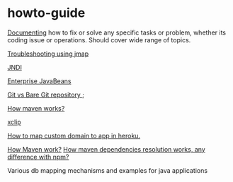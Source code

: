 # howto-guide

[Documenting](https://github.com/bhochhi/howto-guide/wiki) how to fix or solve any specific tasks or problem, whether its coding issue or operations. Should cover wide range of topics.

[Troubleshooting using jmap](https://github.com/bhochhi/howto-guide/wiki/Troubleshooting-using-jmap)

[JNDI](https://github.com/bhochhi/howto-guide/wiki/JNDI)

[Enterprise JavaBeans](https://github.com/bhochhi/howto-guide/wiki/Enterprise-JavaBeans)

[Git vs Bare Git repository ](http://www.saintsjd.com/2011/01/what-is-a-bare-git-repository/);

[How maven works?](https://github.com/bhochhi/howto-guide/wiki/How-maven-works%3F)

[xclip]()

[How to map custom domain to app in heroku.](https://github.com/bhochhi/howto-guide/wiki/JNDI)

[How Maven work?](https://github.com/bhochhi/howto-guide/wiki/How-maven-works%3F)
[How maven dependencies resolution works, any difference with npm?]()

Various db mapping mechanisms and examples for java applications


